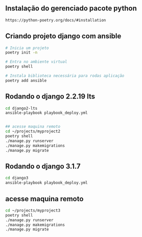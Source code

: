 ## Instalação do gerenciado pacote python
```sh
https://python-poetry.org/docs/#installation
```

## Criando projeto django com ansible

```sh
# Inicia um projeto
poetry init -n

# Entra no ambiente virtual
poetry shell

# Instala biblioteca necessária para rodas aplicação
poetry add ansible
```


## Rodando o django 2.2.19 lts
```sh
cd django2-lts
ansible-playbook playbook_deploy.yml


## acesse maquina remoto
cd ~/projects/myproject2
poetry shell
./manage.py runserver
./manage.py makemigrations
./manage.py migrate
```


## Rodando o django 3.1.7
```sh
cd django3
ansible-playbook playbook_deploy.yml

```

## acesse maquina remoto
```sh
cd ~/projects/myproject3
poetry shell
./manage.py runserver
./manage.py makemigrations
./manage.py migrate
```


